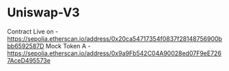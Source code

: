 # Uniswap-V3

Contract Live on - https://sepolia.etherscan.io/address/0x20ca54717354f0837f28148756900bbb6592587D
Mock Token A - https://sepolia.etherscan.io/address/0x9a9Fb542C04A90028ed07F9eE7267AceD495573e
